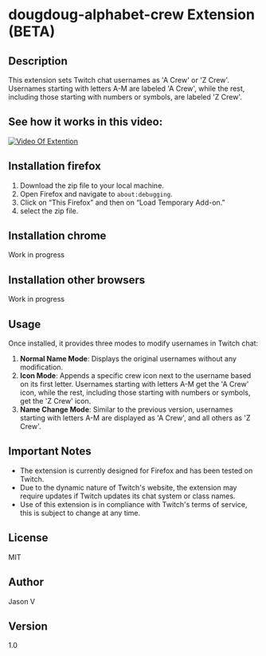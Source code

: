 # dougdoug-alphabet-crew Extension (BETA)

## Description
This extension sets Twitch chat usernames as 'A Crew' or 'Z Crew'. Usernames starting with letters A-M are labeled 'A Crew', while the rest, including those starting with numbers or symbols, are labeled 'Z Crew'.

## See how it works in this video:

[![Video Of Extention](https://img.youtube.com/vi/Vb_Pk-sOh04/0.jpg)](https://youtu.be/Vb_Pk-sOh04)


## Installation firefox
1. Download the zip file to your local machine.
2. Open Firefox and navigate to `about:debugging`.
3. Click on “This Firefox” and then on “Load Temporary Add-on.”
4. select the zip file.

## Installation chrome
Work in progress

## Installation other browsers
Work in progress

## Usage
Once installed, it provides three modes to modify usernames in Twitch chat:

1. **Normal Name Mode**: Displays the original usernames without any modification.
2. **Icon Mode**: Appends a specific crew icon next to the username based on its first letter. Usernames starting with letters A-M get the 'A Crew' icon, while the rest, including those starting with numbers or symbols, get the 'Z Crew' icon.
3. **Name Change Mode**: Similar to the previous version, usernames starting with letters A-M are displayed as 'A Crew', and all others as 'Z Crew'.

## Important Notes
- The extension is currently designed for Firefox and has been tested on Twitch.
- Due to the dynamic nature of Twitch's website, the extension may require updates if Twitch updates its chat system or class names.
- Use of this extension is in compliance with Twitch's terms of service, this is subject to change at any time.

## License
MIT

## Author
Jason V

## Version
1.0
